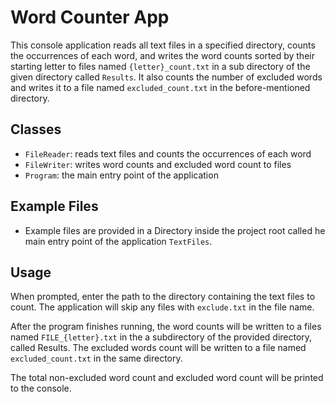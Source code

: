 # Word Counter App

This console application reads all text files in a specified directory, counts the occurrences of each word, and writes the word counts sorted by their starting letter to files named `{letter}_count.txt` in a sub directory of the given directory called `Results`. It also counts the number of excluded words and writes it to a file named `excluded_count.txt` in the before-mentioned directory.

## Classes

- `FileReader`: reads text files and counts the occurrences of each word
- `FileWriter`: writes word counts and excluded word count to files
- `Program`: the main entry point of the application

## Example Files
- Example files are provided in a Directory inside the project root called he main entry point of the application `TextFiles`.

## Usage

When prompted, enter the path to the directory containing the text files to count. The application will skip any files with `exclude.txt` in the file name.

After the program finishes running, the word counts will be written to a files named `FILE_{letter}.txt` in the a subdirectory of the provided directory, called Results. The excluded words count will be written to a file named `excluded_count.txt` in the same directory.

The total non-excluded word count and excluded word count will be printed to the console.